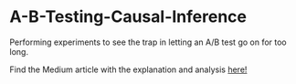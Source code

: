 # A-B-Testing-Causal-Inference
Performing experiments to see the trap in letting an A/B test go on for too long. 

Find the Medium article with the explanation and analysis [here!](https://medium.com/swlh/the-trap-of-a-b-testing-for-too-long-a4706066a692)
